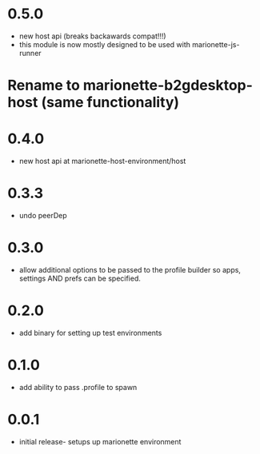 # 0.5.0
  - new host api (breaks backawards compat!!!)
  - this module is now mostly designed to be used with marionette-js-runner
# Rename to marionette-b2gdesktop-host (same functionality)
# 0.4.0
  - new host api at marionette-host-environment/host
# 0.3.3
  - undo peerDep
# 0.3.0
  - allow additional options to be passed to the profile builder so
    apps, settings AND prefs can be specified.
# 0.2.0
  - add binary for setting up test environments
# 0.1.0
  - add ability to pass .profile to spawn

# 0.0.1
  - initial release- setups up marionette environment
